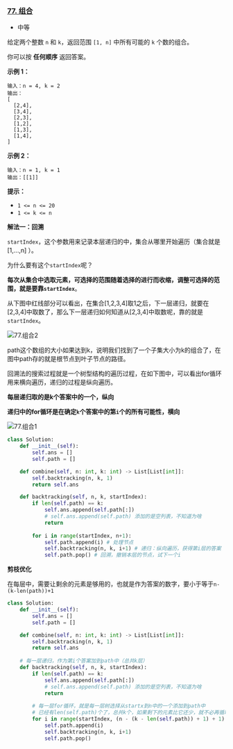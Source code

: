 ### [77. 组合](https://leetcode.cn/problems/combinations/)

- 中等

给定两个整数 `n` 和 `k`，返回范围 `[1, n]` 中所有可能的 `k` 个数的组合。

你可以按 **任何顺序** 返回答案。

**示例 1：**

```
输入：n = 4, k = 2
输出：
[
  [2,4],
  [3,4],
  [2,3],
  [1,2],
  [1,3],
  [1,4],
]
```

**示例 2：**

```
输入：n = 1, k = 1
输出：[[1]]
```

**提示：**

- `1 <= n <= 20`
- `1 <= k <= n`

**解法一：回溯**

`startIndex`，这个参数用来记录本层递归的中，集合从哪里开始遍历（集合就是[1,...,n] ）。

为什么要有这个`startIndex`呢？

**每次从集合中选取元素，可选择的范围随着选择的进行而收缩，调整可选择的范围，就是要靠`startIndex`**。

从下图中红线部分可以看出，在集合[1,2,3,4]取1之后，下一层递归，就要在[2,3,4]中取数了，那么下一层递归如何知道从[2,3,4]中取数呢，靠的就是`startIndex`。

![77.组合2](https://img-blog.csdnimg.cn/20201123195328976.png)

path这个数组的大小如果达到k，说明我们找到了一个子集大小为k的组合了，在图中path存的就是根节点到叶子节点的路径。

回溯法的搜索过程就是一个树型结构的遍历过程，在如下图中，可以看出for循环用来横向遍历，递归的过程是纵向遍历。

**每层递归取的是k个答案中的一个，纵向**

**递归中的for循环是在确定`k`个答案中的第`i`个的所有可能性，横向**

![77.组合1](https://img-blog.csdnimg.cn/20201123195242899.png)

```python
class Solution:
    def __init__(self):
        self.ans = []
        self.path = []

    def combine(self, n: int, k: int) -> List[List[int]]:
        self.backtracking(n, k, 1)
        return self.ans

    def backtracking(self, n, k, startIndex):
        if len(self.path) == k:
            self.ans.append(self.path[:])
            # self.ans.append(self.path) 添加的是空列表，不知道为啥
            return
        
        for i in range(startIndex, n+1):
            self.path.append(i)	# 处理节点
            self.backtracking(n, k, i+1) # 递归：纵向遍历，获得第i层的答案
            self.path.pop()	# 回溯，撤销本层的节点，试下一个i
```

**剪枝优化**

在每层中，需要让剩余的元素是够用的，也就是作为答案的数字，要小于等于`n-(k-len(path))+1`

```python
class Solution:
    def __init__(self):
        self.ans = []
        self.path = []

    def combine(self, n: int, k: int) -> List[List[int]]:
        self.backtracking(n, k, 1)
        return self.ans
    
    # 每一层递归，作为第i个答案加到path中（总共k层）
    def backtracking(self, n, k, startIndex):
        if len(self.path) == k:
            self.ans.append(self.path[:])
            # self.ans.append(self.path) 添加的是空列表，不知道为啥
            return  
        
        # 每一层for循环，就是每一层树选择从startx到n中的一个添加到path中
        # 已经有len(self.path)个了，总共k个，如果剩下的元素比它还少，就不必再循环了
        for i in range(startIndex, (n - (k - len(self.path)) + 1) + 1):
            self.path.append(i)
            self.backtracking(n, k, i+1)
            self.path.pop()
```


